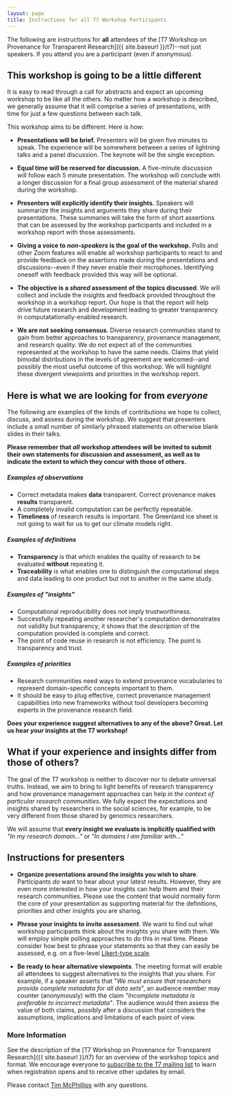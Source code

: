 ```yaml
---
layout: page
title: Instructions for all T7 Workshop Participants
---
```


The following are instructions for __all__ attendees of the [T7 Workshop on Provenance for Transparent Research]({{ site.baseurl }}/t7)--not just speakers.  If you attend you are a participant (even if anonymous).

## This workshop is going to be a little different

It is easy to read through a call for abstracts and expect an upcoming workshop to be like all the others. No matter how a workshop is described, we generally assume that it will comprise a series of presentations, with time for just a few questions between each talk. 

This workshop aims to be different. Here is how:

* **Presentations will be brief.**  Presenters will be given five minutes to speak. The experience will be somewhere between a series of lightning talks and a panel discussion. The keynote will be the single exception.

* **Equal time will be reserved for discussion.** A five-minute discussion will follow each 5 minute presentation. The workshop will conclude with a longer discussion for a final group assessment of the material shared during the workshop.

* **Presenters will explicitly identify their insights.** Speakers will summarize the insights and arguments they share during their presentations. These summaries will take the form of short assertions that can be assessed by the workshop participants and included in a workshop report with those assessments.

* **Giving a voice to *non-speakers* is the goal of the workshop.**  Polls and other Zoom features will enable all workshop participants to react to and provide feedback on the assertions made during the presentations and discussions--even if they never enable their microphones.  Identifying oneself with feedback provided this way will be optional.

* **The objective is a *shared* assessment of the topics discussed**. We will collect and include the insights and feedback provided throughout the workshop in a workshop report. Our hope is that the report will help drive future research and development leading to greater transparency in computatationally-enabled research.

* **We are not seeking consensus**. Diverse research communities stand to gain from better approaches to transparency, provenance management, and research quality. We do not expect all of the communities represented at the workshop to have the same needs. Claims that yield bimodal distributions in the levels of agreement are welcomed--and possibly the most useful outcome of this workshop.  We will highlight these divergent viewpoints and priorities in the workshop report.

## Here is what we are looking for from *everyone*

The following are examples of the kinds of contributions we hope to collect, discuss, and assess during the workshop. We suggest that presenters include a small number of similarly phrased statements on otherwise blank slides in their talks.  

__Please remember that *all* workshop attendees will be invited to submit their own statements for discussion and assessment, as well as to indicate the extent to which they concur with those of others.__

##### *Examples of observations*

* Correct metadata makes __data__ transparent.  Correct provenance makes __results__ transparent.
* A completely invalid computation can be perfectly repeatable.
* __Timeliness__ of research results is important. The Greenland ice sheet is not going to wait for us to get our climate models right.

##### *Examples of definitions*

* __Transparency__ is that which enables the quality of research to be evaluated __without__ repeating it.
* __Traceability__ is what enables one to distinguish the computational steps and data leading to one product but not to another in the same study.

##### *Examples of "insights"*

* Computational reproducibility does not imply trustworthiness.
* Successfully repeating another researcher's computation demonstrates not validity but transparency; it shows that the *description* of the computation provided is complete and correct.
* The point of code reuse in research is not efficiency. The point is transparency and trust.

##### *Examples of priorities*

* Research communities need ways to extend provenance vocabularies to represent domain-specific concepts important to them.
* It should be easy to plug effective, correct provenance management capabilities into new frameworks without tool developers becoming experts in the provenance research field.

**Does your experience suggest alternatives to any of the above? Great. Let us hear *your* insights at the T7 workshop!**

## What if your experience and insights differ from those of others?

The goal of the T7 workshop is neither to discover nor to debate universal truths. Instead, we aim to bring to light benefits of research transparency and how provenance management approaches can help *in the context of particular research communities*. We fully expect the expectations and insights shared by researchers in the social sciences, for example, to be very different from those shared by genomics researchers.

We will assume that __every insight we evaluate is implicitly qualified with__ *"In my research domain..."* or *"In domains I am familiar with..."*  

## Instructions for presenters

* **Organize presentations around the insights you wish to share**.  Participants *do* want to hear about your latest results. However, they are even more interested in how your insights can help them and their research communities. Please use the content that would normally form the core of your presentation as supporting material for the definitions, priorities and other insights you are sharing. 

* **Phrase your insights to invite assessment**.  We want to find out what workshop participants think about the insights you share with them. We will employ simple polling approaches to do this in real time. Please consider how best to phrase your statements so that they can easily be assessed, e.g. on a five-level [Likert-type scale](https://en.wikipedia.org/wiki/Likert_scale).

* **Be ready to hear alternative viewpoints**. The meeting format will enable all attendees to suggest alternatives to the insights that you share. For example, if a speaker asserts that "*We must ensure that researchers provide complete metadata for all data sets*", an audience member may counter (anonymously) with the claim *"Incomplete metadata is preferable to incorrect metadata"*.  The audience would then assess the value of both claims, possibly after a discussion that considers the assumptions, implications and limitations of each point of view.

### More Information

See the description of the [T7 Workshop on Provenance for Transparent Research]({{ site.baseurl }}/t7) for an overview of the workshop topics and format.  We encourage everyone to [subscribe to the T7 mailing list](https://t7.tmcphillips.dev/) to learn when registration opens and to receive other updates by email.

Please contact [Tim McPhillips](mailto:tmcphill@illinois.edu) with any questions.
